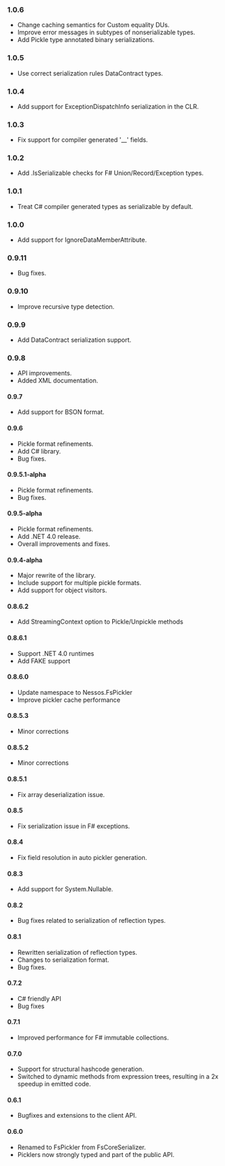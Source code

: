 ### 1.0.6
* Change caching semantics for Custom equality DUs.
* Improve error messages in subtypes of nonserializable types.
* Add Pickle<T> type annotated binary serializations.

### 1.0.5
* Use correct serialization rules DataContract types.

### 1.0.4
* Add support for ExceptionDispatchInfo serialization in the CLR.

### 1.0.3
* Fix support for compiler generated '__' fields.

### 1.0.2
* Add .IsSerializable checks for F# Union/Record/Exception types.

### 1.0.1
* Treat C# compiler generated types as serializable by default.

### 1.0.0
* Add support for IgnoreDataMemberAttribute.

### 0.9.11
* Bug fixes.

### 0.9.10
* Improve recursive type detection.

### 0.9.9
* Add DataContract serialization support.

### 0.9.8
* API improvements.
* Added XML documentation.

#### 0.9.7
* Add support for BSON format.

#### 0.9.6
* Pickle format refinements.
* Add C# library.
* Bug fixes.

#### 0.9.5.1-alpha
* Pickle format refinements.
* Bug fixes.

#### 0.9.5-alpha
* Pickle format refinements.
* Add .NET 4.0 release.
* Overall improvements and fixes.

#### 0.9.4-alpha
* Major rewrite of the library.
* Include support for multiple pickle formats.
* Add support for object visitors.

#### 0.8.6.2
* Add StreamingContext option to Pickle/Unpickle methods

#### 0.8.6.1
* Support .NET 4.0 runtimes
* Add FAKE support

#### 0.8.6.0
* Update namespace to Nessos.FsPickler
* Improve pickler cache performance

#### 0.8.5.3
* Minor corrections

#### 0.8.5.2
* Minor corrections

#### 0.8.5.1
* Fix array deserialization issue.

#### 0.8.5
* Fix serialization issue in F# exceptions.

#### 0.8.4
* Fix field resolution in auto pickler generation.

#### 0.8.3
* Add support for System.Nullable.

#### 0.8.2
* Bug fixes related to serialization of reflection types.

#### 0.8.1
* Rewritten serialization of reflection types. 
* Changes to serialization format. 
* Bug fixes. 

#### 0.7.2
* C# friendly API 
* Bug fixes

#### 0.7.1
 * Improved performance for F# immutable collections. 

#### 0.7.0
* Support for structural hashcode generation. 
* Switched to dynamic methods from expression trees, resulting in a 2x speedup in emitted code.

#### 0.6.1
* Bugfixes and extensions to the client API.

#### 0.6.0
* Renamed to FsPickler from FsCoreSerializer.
* Picklers now strongly typed and part of the public API.